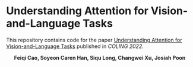 # Understanding Attention for Vision-and-Language Tasks
This repository contains code for the paper [Understanding Attention for Vision-and-Language Tasks](https://arxiv.org/abs/2208.08104) published in *COLING 2022*.

__<p align="center">Feiqi Cao, Soyeon Caren Han, Siqu Long, Changwei Xu, Josiah Poon</p>__
